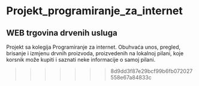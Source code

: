 
# Projekt_programiranje_za_internet
## WEB trgovina drvenih usluga
Projekt sa kolegija Programiranje za internet.
Obuhvaća unos, pregled, brisanje i izmjenu drvnih proizvoda, proizvedenih na lokalnoj pilani,
koje korsnik može kupiti i saznati neke informacije o samoj pilani.
>>>>>>> 8d9dd3f87e29bcf99b6fb072027558e67a84833c
